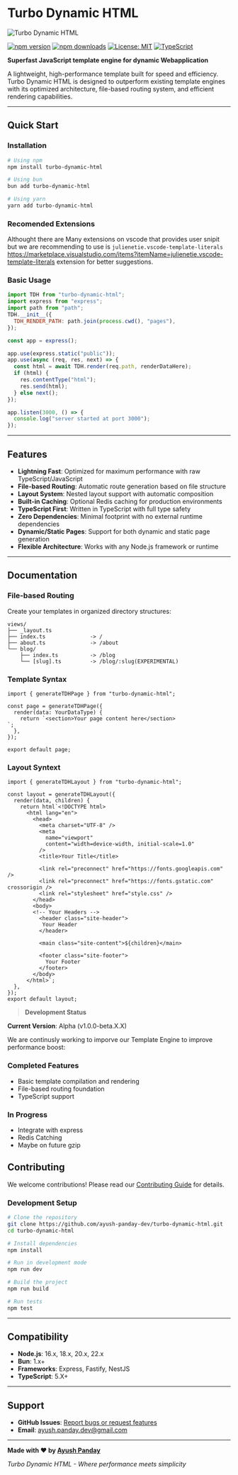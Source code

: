 # Turbo Dynamic HTML

![Turbo Dynamic HTML](./logo.png)

[![npm version](https://img.shields.io/npm/v/turbo-dynamic-html.svg)](https://www.npmjs.com/package/turbo-dynamic-html)
[![npm downloads](https://img.shields.io/npm/dm/turbo-dynamic-html.svg)](https://www.npmjs.com/package/turbo-dynamic-html)
[![License: MIT](https://img.shields.io/badge/License-MIT-yellow.svg)](https://opensource.org/licenses/MIT)
[![TypeScript](https://img.shields.io/badge/%3C%2F%3E-TypeScript-%230074c1.svg)](http://www.typescriptlang.org/)

**Superfast JavaScript template engine for dynamic Webapplication**

A lightweight, high-performance template built for speed and efficiency. Turbo Dynamic HTML is designed to outperform existing template engines with its optimized architecture, file-based routing system, and efficient rendering capabilities.

---

## Quick Start

### Installation

```bash
# Using npm
npm install turbo-dynamic-html

# Using bun
bun add turbo-dynamic-html

# Using yarn
yarn add turbo-dynamic-html
```

### Recomended Extensions

Althought there are Many extensions on vscode that provides user snipit but we are recommending to use is `julienetie.vscode-template-literals` https://marketplace.visualstudio.com/items?itemName=julienetie.vscode-template-literals extension for better suggestions.

### Basic Usage

```javascript
import TDH from "turbo-dynamic-html";
import express from "express";
import path from "path";
TDH.__init__({
  TDH_RENDER_PATH: path.join(process.cwd(), "pages"),
});

const app = express();

app.use(express.static("public"));
app.use(async (req, res, next) => {
  const html = await TDH.render(req.path, renderDataHere);
  if (html) {
    res.contentType("html");
    res.send(html);
  } else next();
});

app.listen(3000, () => {
  console.log("server started at port 3000");
});
```

---

## Features

- **Lightning Fast**: Optimized for maximum performance with raw TypeScript/JavaScript
- **File-based Routing**: Automatic route generation based on file structure
- **Layout System**: Nested layout support with automatic composition
- **Built-in Caching**: Optional Redis caching for production environments
- **TypeScript First**: Written in TypeScript with full type safety
- **Zero Dependencies**: Minimal footprint with no external runtime dependencies
- **Dynamic/Static Pages**: Support for both dynamic and static page generation
- **Flexible Architecture**: Works with any Node.js framework or runtime

---

## Documentation

### File-based Routing

Create your templates in organized directory structures:

```
views/
├── _layout.ts
├── index.ts              -> /
├── about.ts              -> /about
└── blog/
    ├── index.ts          -> /blog
    └── [slug].ts         -> /blog/:slug(EXPERIMENTAL)
```

### Template Syntax

```TS
import { generateTDHPage } from "turbo-dynamic-html";

const page = generateTDHPage({
  render(data: YourDataType) {
    return `<section>Your page content here</section>
`;
  },
});

export default page;

```

### Layout Syntext

```TS
import { generateTDHLayout } from "turbo-dynamic-html";

const layout = generateTDHLayout({
  render(data, children) {
    return html`<!DOCTYPE html>
      <html lang="en">
        <head>
          <meta charset="UTF-8" />
          <meta
            name="viewport"
            content="width=device-width, initial-scale=1.0"
          />
          <title>Your Title</title>

          <link rel="preconnect" href="https://fonts.googleapis.com" />
          <link rel="preconnect" href="https://fonts.gstatic.com" crossorigin />
          <link rel="stylesheet" href="style.css" />
        </head>
        <body>
        <!-- Your Headers -->
          <header class="site-header">
           Your Header
          </header>

          <main class="site-content">${children}</main>

          <footer class="site-footer">
            Your Footer
          </footer>
        </body>
      </html>`;
  },
});
export default layout;

```

> **Development Status**

**Current Version**: Alpha (v1.0.0-beta.X.X)

We are continusly working to imporve our Template Engine to improve performance boost:

### Completed Features

- Basic template compilation and rendering
- File-based routing foundation
- TypeScript support

### In Progress

- Integrate with express
- Redis Catching
- Maybe on future gzip

## Contributing

We welcome contributions! Please read our [Contributing Guide](CONTRIBUTING.md) for details.

### Development Setup

```bash
# Clone the repository
git clone https://github.com/ayush-panday-dev/turbo-dynamic-html.git
cd turbo-dynamic-html

# Install dependencies
npm install

# Run in development mode
npm run dev

# Build the project
npm run build

# Run tests
npm test
```

---

## Compatibility

- **Node.js**: 16.x, 18.x, 20.x, 22.x
- **Bun**: 1.x+
- **Frameworks**: Express, Fastify, NestJS
- **TypeScript**: 5.X+

---

## Support

- **GitHub Issues**: [Report bugs or request features](https://github.com/ayush-panday-dev/turbo-dynamic-html/issues)
- **Email**: ayush.panday.dev@gmail.com

---

**Made with ❤️ by [Ayush Panday](https://github.com/ayush-panday-dev)**

_Turbo Dynamic HTML - Where performance meets simplicity_
